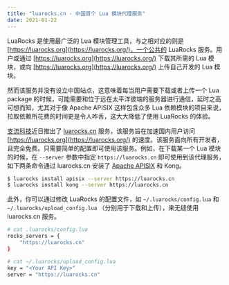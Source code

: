 ```yaml
---
title: "luarocks.cn - 中国首个 Lua 模块代理服务"
date: 2021-01-22
---
```


LuaRocks 是使用最广泛的 Lua 模块管理工具，与之相对应的则是 [https://luarocks.org](https://luarocks.org/)，一个公共的 LuaRocks 服务。用户或通过 [https://luarocks.org](https://luarocks.org/) 下载其所需的 Lua 模块，或向 [https://luarocks.org](https://luarocks.org/) 上传自己开发的 Lua 模块。

然而该服务并没有设立中国站点，这意味着每当用户需要下载或者上传一个 Lua package 的时候，可能需要和位于远在太平洋彼端的服务器进行通信，延时之高可想而知，尤其对于像 Apache APISIX 这样包含众多 Lua 依赖模块的项目来说，拉取依赖所花费的时间更是令人咋舌，这大大降低了使用 LuaRocks 的体验。

[支流科技](https://www.apiseven.com/)近日推出了 [luarocks.cn](https://luarocks.cn/) 服务，该服务旨在加速国内用户访问 [https://luarocks.org](https://luarocks.org/) 的速度。该服务面向所有开发者，且完全免费。只需要简单的配置即可使用该服务。例如，在下载某一个 Lua 模块的时候，在 `--server` 参数中指定 `https://luarocks.cn` 即可使用到该代理服务，如下两条命令通过 luarocks.cn 安装了 [Apache APISIX](https://github.com/apache/apisix) 和 Kong。

```sh
$ luarocks install apisix --server https://luarocks.cn
$ luarocks install kong --server https://luarocks.cn
```

此外，你可以通过修改 LuaRocks 的配置文件，如 `~/.luarocks/config.lua` 和 `~/.luarocks/upload_config.lua` （分别用于下载和上传），来无缝使用 luarocks.cn 服务。

```sh
# cat .luarocks/config.lua
rocks_servers = {
    "https://luarocks.cn"
}

# cat ~/.luarocks/upload_config.lua
key = "<Your API Key>"
server = "https://luarocks.cn"
```

